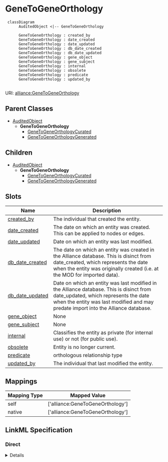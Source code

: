 # GeneToGeneOrthology




```mermaid
 classDiagram
      AuditedObject <|-- GeneToGeneOrthology
      
      GeneToGeneOrthology : created_by
      GeneToGeneOrthology : date_created
      GeneToGeneOrthology : date_updated
      GeneToGeneOrthology : db_date_created
      GeneToGeneOrthology : db_date_updated
      GeneToGeneOrthology : gene_object
      GeneToGeneOrthology : gene_subject
      GeneToGeneOrthology : internal
      GeneToGeneOrthology : obsolete
      GeneToGeneOrthology : predicate
      GeneToGeneOrthology : updated_by
      

```



URI: [alliance:GeneToGeneOrthology](http://alliancegenome.org/GeneToGeneOrthology)


## Parent Classes

* [AuditedObject](AuditedObject.md)
    * **GeneToGeneOrthology**
        * [GeneToGeneOrthologyCurated](GeneToGeneOrthologyCurated.md)
        * [GeneToGeneOrthologyGenerated](GeneToGeneOrthologyGenerated.md)





## Children

* [AuditedObject](AuditedObject.md)
    * **GeneToGeneOrthology**
        * [GeneToGeneOrthologyCurated](GeneToGeneOrthologyCurated.md)
        * [GeneToGeneOrthologyGenerated](GeneToGeneOrthologyGenerated.md)



## Slots

| Name | Description  |
| ---  | ---  |
| [created_by](created_by.md) | The individual that created the entity. |
| [date_created](date_created.md) | The date on which an entity was created. This can be applied to nodes or edges. |
| [date_updated](date_updated.md) | Date on which an entity was last modified. |
| [db_date_created](db_date_created.md) | The date on which an entity was created in the Alliance database.  This is disinct from date_created, which represents the date when the entity was originally created (i.e. at the MOD for imported data). |
| [db_date_updated](db_date_updated.md) | Date on which an entity was last modified in the Alliance database.  This is disinct from date_updated, which represents the date when the entity was last modified and may predate import into the Alliance database. |
| [gene_object](gene_object.md) | None |
| [gene_subject](gene_subject.md) | None |
| [internal](internal.md) | Classifies the entity as private (for internal use) or not (for public use). |
| [obsolete](obsolete.md) | Entity is no longer current. |
| [predicate](predicate.md) | orthologous relationship type |
| [updated_by](updated_by.md) | The individual that last modified the entity. |


## Mappings

| Mapping Type | Mapped Value |
| ---  | ---  |
| self | ['alliance:GeneToGeneOrthology'] |
| native | ['alliance:GeneToGeneOrthology'] |




## LinkML Specification

<!-- TODO: investigate https://stackoverflow.com/questions/37606292/how-to-create-tabbed-code-blocks-in-mkdocs-or-sphinx -->

### Direct

<details>
```yaml
name: GeneToGeneOrthology
description: ''
from_schema: https://github.com/alliance-genome/agr_curation_schema/ontologyTerm
is_a: AuditedObject
slots:
- gene_subject
- predicate
- gene_object
slot_usage:
  gene_subject:
    name: gene_subject
    domain_of:
    - GeneToGeneOrthology
    range: Gene
  gene_object:
    name: gene_object
    domain_of:
    - GeneToGeneOrthology
    range: Gene
  predicate:
    name: predicate
    description: orthologous relationship type
    domain_of:
    - Association
    - GeneToGeneOrthology
    subproperty_of: orthologous_to
    symmetric: true

```
</details>

### Induced

<details>
```yaml
name: GeneToGeneOrthology
description: ''
from_schema: https://github.com/alliance-genome/agr_curation_schema/ontologyTerm
is_a: AuditedObject
slot_usage:
  gene_subject:
    name: gene_subject
    domain_of:
    - GeneToGeneOrthology
    range: Gene
  gene_object:
    name: gene_object
    domain_of:
    - GeneToGeneOrthology
    range: Gene
  predicate:
    name: predicate
    description: orthologous relationship type
    domain_of:
    - Association
    - GeneToGeneOrthology
    subproperty_of: orthologous_to
    symmetric: true
attributes:
  gene_subject:
    name: gene_subject
    from_schema: https://github.com/alliance-genome/agr_curation_schema/ontologyTerm
    alias: gene_subject
    owner: GeneToGeneOrthology
    domain_of:
    - GeneToGeneOrthology
    range: Gene
  predicate:
    name: predicate
    description: orthologous relationship type
    from_schema: https://github.com/alliance-genome/agr_curation_schema/core.yaml
    is_a: association_slot
    alias: predicate
    owner: GeneToGeneOrthology
    domain_of:
    - Association
    - GeneToGeneOrthology
    subproperty_of: orthologous_to
    symmetric: true
    range: string
    required: true
  gene_object:
    name: gene_object
    from_schema: https://github.com/alliance-genome/agr_curation_schema/ontologyTerm
    alias: gene_object
    owner: GeneToGeneOrthology
    domain_of:
    - GeneToGeneOrthology
    range: Gene
  created_by:
    name: created_by
    description: The individual that created the entity.
    from_schema: https://github.com/alliance-genome/agr_curation_schema/core.yaml
    domain: AuditedObject
    multivalued: false
    alias: created_by
    owner: GeneToGeneOrthology
    domain_of:
    - AuditedObject
    range: Person
  date_created:
    name: date_created
    description: The date on which an entity was created. This can be applied to nodes
      or edges.
    from_schema: https://github.com/alliance-genome/agr_curation_schema/core.yaml
    aliases:
    - creation_date
    exact_mappings:
    - dct:createdOn
    - WIKIDATA_PROPERTY:P577
    alias: date_created
    owner: GeneToGeneOrthology
    domain_of:
    - AuditedObject
    - AuditedObjectDTO
    range: datetime
  updated_by:
    name: updated_by
    description: The individual that last modified the entity.
    from_schema: https://github.com/alliance-genome/agr_curation_schema/core.yaml
    domain: AuditedObject
    multivalued: false
    alias: updated_by
    owner: GeneToGeneOrthology
    domain_of:
    - AuditedObject
    range: Person
  date_updated:
    name: date_updated
    description: Date on which an entity was last modified.
    from_schema: https://github.com/alliance-genome/agr_curation_schema/core.yaml
    aliases:
    - date_last_modified
    alias: date_updated
    owner: GeneToGeneOrthology
    domain_of:
    - AuditedObject
    - AuditedObjectDTO
    range: datetime
  db_date_created:
    name: db_date_created
    description: The date on which an entity was created in the Alliance database.  This
      is disinct from date_created, which represents the date when the entity was
      originally created (i.e. at the MOD for imported data).
    from_schema: https://github.com/alliance-genome/agr_curation_schema/core.yaml
    alias: db_date_created
    owner: GeneToGeneOrthology
    domain_of:
    - AuditedObject
    - AuditedObjectDTO
    range: datetime
  db_date_updated:
    name: db_date_updated
    description: Date on which an entity was last modified in the Alliance database.  This
      is disinct from date_updated, which represents the date when the entity was
      last modified and may predate import into the Alliance database.
    from_schema: https://github.com/alliance-genome/agr_curation_schema/core.yaml
    alias: db_date_updated
    owner: GeneToGeneOrthology
    domain_of:
    - AuditedObject
    - AuditedObjectDTO
    range: datetime
  internal:
    name: internal
    description: Classifies the entity as private (for internal use) or not (for public
      use).
    notes:
    - Default value is true.
    from_schema: https://github.com/alliance-genome/agr_curation_schema/core.yaml
    alias: internal
    owner: GeneToGeneOrthology
    domain_of:
    - AuditedObject
    - AuditedObjectDTO
    range: boolean
    required: true
  obsolete:
    name: obsolete
    description: Entity is no longer current.
    notes:
    - Obsolete entities are preserved in the database for posterity but should not
      be publicly displayed.
    from_schema: https://github.com/alliance-genome/agr_curation_schema/core.yaml
    alias: obsolete
    owner: GeneToGeneOrthology
    domain_of:
    - AuditedObject
    - AuditedObjectDTO
    range: boolean

```
</details>